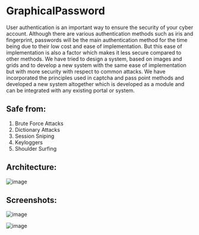 # GraphicalPassword

User authentication is an important way to ensure the security of your cyber account. Although there are various authentication methods such as iris and fingerprint, passwords will be the main authentication method for the time being due to their low cost and ease of implementation. But this ease of implementation is also a factor which makes it less secure compared to other methods. We have tried to design a system, based on images and grids and to develop a new system with the same ease of implementation but with more security with respect to common attacks. We have incorporated the principles used in captcha and pass point methods and developed a new system altogether which is developed as a module and can be integrated with any existing portal or system.

## Safe from:
1. Brute Force Attacks
2. Dictionary Attacks
3. Session Sniping
4. Keyloggers
5. Shoulder Surfing
  
## Architecture:
![image](https://user-images.githubusercontent.com/70879718/173276628-d9733c9b-d61f-4677-89ca-8152e11721d2.png)

## Screenshots:
![image](https://user-images.githubusercontent.com/70879718/173276677-2543d528-a97f-4144-95c3-c907c8c1561b.png)

![image](https://user-images.githubusercontent.com/70879718/173276738-ed80a32b-b09b-4a9a-94c6-ce17ec55b957.png)


